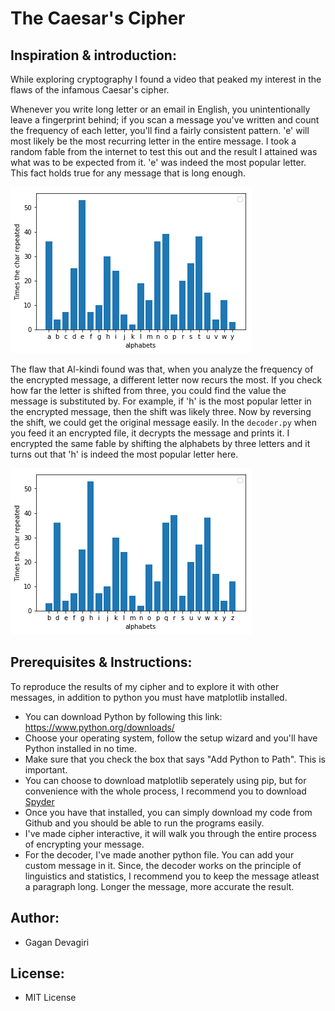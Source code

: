 ﻿

# The Caesar's Cipher

## Inspiration & introduction:
While exploring cryptography I found a video that peaked my interest in the flaws of the infamous Caesar's cipher. 

Whenever you write long letter or an email in English, you unintentionally leave a fingerprint behind; if you scan a message you've written and count the frequency of each letter, you'll find a fairly consistent pattern. 'e' will most likely be the most recurring letter in the entire message. I took a random fable from the internet to test this out and the result I attained was what was to be expected from it. 'e' was indeed the most popular letter. This fact holds true for any message that is long enough.

![E](https://github.com/Gagan-Devagiri/caesar-cipher/blob/master/result-analysis/english-alphabet-fingerprint.png)

The flaw that Al-kindi found was that, when you analyze the frequency of the encrypted message, a different letter now recurs the most. If you check how far the letter is shifted from three, you could find the value the message is substituted by. For example, if 'h' is the most popular letter in the encrypted message, then the shift was likely three. Now by reversing the shift, we could get the original message easily. In the ``decoder.py`` when you feed it an encrypted file, it decrypts the message and prints it. I encrypted the same fable by shifting the alphabets by three letters and it turns out that 'h' is indeed the most popular letter here.

![h](https://github.com/Gagan-Devagiri/caesar-cipher/blob/master/result-analysis/substituted%20by%20two.png)


## Prerequisites & Instructions:
To reproduce the results of my cipher and to explore it with other messages, in addition to python you must have matplotlib installed. 

-  You can download Python by following this link: https://www.python.org/downloads/ 
-  Choose your operating system, follow the setup wizard and you'll have Python installed in no time.
- Make sure that you check the box that says "Add Python to Path". This is important.
- You can choose to download matplotlib seperately using pip, but for convenience with the whole process, I recommend you to download [Spyder](https://www.spyder-ide.org/)
- Once you have that installed, you can simply download my code from Github and you should be able to run the programs easily.
- I've made cipher interactive, it will walk you through the entire process of encrypting your message.
- For the decoder, I've made another python file. You can add your custom message in it. Since, the decoder works on the principle of linguistics and statistics, I recommend you to keep the message atleast a paragraph long. Longer the message, more accurate the result.

## Author:
 - Gagan Devagiri

## License:
- MIT License


